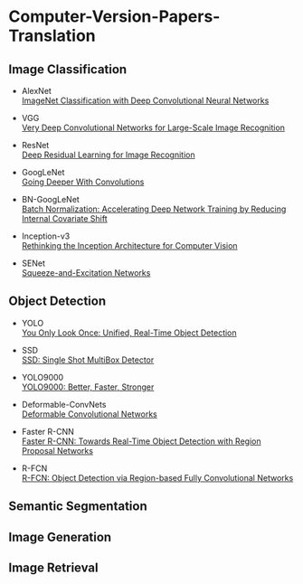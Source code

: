 # Computer-Version-Papers-Translation
## Image Classification

* AlexNet  
[ImageNet Classification with Deep Convolutional Neural Networks](https://papers.nips.cc/paper/4824-imagenet-classification-with-deep-convolutional-neural-networks.pdf)

* VGG  
[Very Deep Convolutional Networks for Large-Scale Image Recognition](https://arxiv.org/abs/1409.1556)

* ResNet  
[Deep Residual Learning for Image Recognition](https://arxiv.org/abs/1512.03385)

* GoogLeNet  
[Going Deeper With Convolutions](https://arxiv.org/abs/1409.4842)

* BN-GoogLeNet  
[Batch Normalization: Accelerating Deep Network Training by Reducing Internal Covariate Shift](https://arxiv.org/abs/1502.03167)

* Inception-v3  
[Rethinking the Inception Architecture for Computer Vision](https://arxiv.org/abs/1512.00567)

* SENet  
[Squeeze-and-Excitation Networks](https://arxiv.org/abs/1709.01507)

## Object Detection

* YOLO   
[You Only Look Once: Unified, Real-Time Object Detection](https://arxiv.org/abs/1506.02640)

* SSD  
[SSD: Single Shot MultiBox Detector](https://arxiv.org/abs/1512.02325)

* YOLO9000  
[YOLO9000: Better, Faster, Stronger](https://arxiv.org/abs/1612.08242)

* Deformable-ConvNets  
[Deformable Convolutional Networks](https://arxiv.org/abs/1703.06211)


* Faster R-CNN  
[Faster R-CNN: Towards Real-Time Object Detection with Region Proposal Networks](https://arxiv.org/abs/1506.01497)


* R-FCN  
[R-FCN: Object Detection via Region-based Fully Convolutional Networks](https://arxiv.org/abs/1605.06409)


## Semantic Segmentation

## Image Generation

## Image Retrieval
